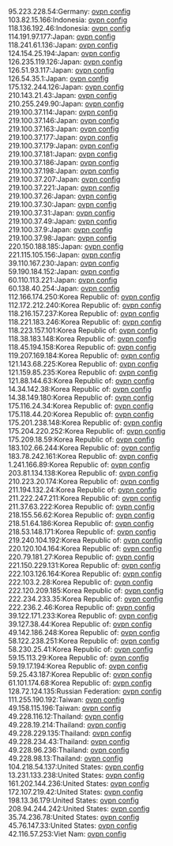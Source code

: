 95.223.228.54:Germany: [ovpn config](vpn/95_223_228_54.ovpn)  
103.82.15.166:Indonesia: [ovpn config](vpn/103_82_15_166.ovpn)  
118.136.192.46:Indonesia: [ovpn config](vpn/118_136_192_46.ovpn)  
114.191.97.177:Japan: [ovpn config](vpn/114_191_97_177.ovpn)  
118.241.61.136:Japan: [ovpn config](vpn/118_241_61_136.ovpn)  
124.154.25.194:Japan: [ovpn config](vpn/124_154_25_194.ovpn)  
126.235.119.126:Japan: [ovpn config](vpn/126_235_119_126.ovpn)  
126.51.93.117:Japan: [ovpn config](vpn/126_51_93_117.ovpn)  
126.54.35.1:Japan: [ovpn config](vpn/126_54_35_1.ovpn)  
175.132.244.126:Japan: [ovpn config](vpn/175_132_244_126.ovpn)  
210.143.21.43:Japan: [ovpn config](vpn/210_143_21_43.ovpn)  
210.255.249.90:Japan: [ovpn config](vpn/210_255_249_90.ovpn)  
219.100.37.114:Japan: [ovpn config](vpn/219_100_37_114.ovpn)  
219.100.37.146:Japan: [ovpn config](vpn/219_100_37_146.ovpn)  
219.100.37.163:Japan: [ovpn config](vpn/219_100_37_163.ovpn)  
219.100.37.177:Japan: [ovpn config](vpn/219_100_37_177.ovpn)  
219.100.37.179:Japan: [ovpn config](vpn/219_100_37_179.ovpn)  
219.100.37.181:Japan: [ovpn config](vpn/219_100_37_181.ovpn)  
219.100.37.186:Japan: [ovpn config](vpn/219_100_37_186.ovpn)  
219.100.37.198:Japan: [ovpn config](vpn/219_100_37_198.ovpn)  
219.100.37.207:Japan: [ovpn config](vpn/219_100_37_207.ovpn)  
219.100.37.221:Japan: [ovpn config](vpn/219_100_37_221.ovpn)  
219.100.37.26:Japan: [ovpn config](vpn/219_100_37_26.ovpn)  
219.100.37.30:Japan: [ovpn config](vpn/219_100_37_30.ovpn)  
219.100.37.31:Japan: [ovpn config](vpn/219_100_37_31.ovpn)  
219.100.37.49:Japan: [ovpn config](vpn/219_100_37_49.ovpn)  
219.100.37.9:Japan: [ovpn config](vpn/219_100_37_9.ovpn)  
219.100.37.98:Japan: [ovpn config](vpn/219_100_37_98.ovpn)  
220.150.188.185:Japan: [ovpn config](vpn/220_150_188_185.ovpn)  
221.115.105.156:Japan: [ovpn config](vpn/221_115_105_156.ovpn)  
39.110.167.230:Japan: [ovpn config](vpn/39_110_167_230.ovpn)  
59.190.184.152:Japan: [ovpn config](vpn/59_190_184_152.ovpn)  
60.110.113.221:Japan: [ovpn config](vpn/60_110_113_221.ovpn)  
60.138.40.254:Japan: [ovpn config](vpn/60_138_40_254.ovpn)  
112.166.174.250:Korea Republic of: [ovpn config](vpn/112_166_174_250.ovpn)  
112.172.212.240:Korea Republic of: [ovpn config](vpn/112_172_212_240.ovpn)  
118.216.157.237:Korea Republic of: [ovpn config](vpn/118_216_157_237.ovpn)  
118.221.183.246:Korea Republic of: [ovpn config](vpn/118_221_183_246.ovpn)  
118.223.157.101:Korea Republic of: [ovpn config](vpn/118_223_157_101.ovpn)  
118.38.183.148:Korea Republic of: [ovpn config](vpn/118_38_183_148.ovpn)  
118.45.194.158:Korea Republic of: [ovpn config](vpn/118_45_194_158.ovpn)  
119.207.169.184:Korea Republic of: [ovpn config](vpn/119_207_169_184.ovpn)  
121.143.68.225:Korea Republic of: [ovpn config](vpn/121_143_68_225.ovpn)  
121.159.85.235:Korea Republic of: [ovpn config](vpn/121_159_85_235.ovpn)  
121.88.144.63:Korea Republic of: [ovpn config](vpn/121_88_144_63.ovpn)  
14.34.142.38:Korea Republic of: [ovpn config](vpn/14_34_142_38.ovpn)  
14.38.149.180:Korea Republic of: [ovpn config](vpn/14_38_149_180.ovpn)  
175.116.24.34:Korea Republic of: [ovpn config](vpn/175_116_24_34.ovpn)  
175.118.44.20:Korea Republic of: [ovpn config](vpn/175_118_44_20.ovpn)  
175.201.238.148:Korea Republic of: [ovpn config](vpn/175_201_238_148.ovpn)  
175.204.220.252:Korea Republic of: [ovpn config](vpn/175_204_220_252.ovpn)  
175.209.18.59:Korea Republic of: [ovpn config](vpn/175_209_18_59.ovpn)  
183.102.66.244:Korea Republic of: [ovpn config](vpn/183_102_66_244.ovpn)  
183.78.242.161:Korea Republic of: [ovpn config](vpn/183_78_242_161.ovpn)  
1.241.166.89:Korea Republic of: [ovpn config](vpn/1_241_166_89.ovpn)  
203.81.134.138:Korea Republic of: [ovpn config](vpn/203_81_134_138.ovpn)  
210.223.20.174:Korea Republic of: [ovpn config](vpn/210_223_20_174.ovpn)  
211.194.132.24:Korea Republic of: [ovpn config](vpn/211_194_132_24.ovpn)  
211.222.247.211:Korea Republic of: [ovpn config](vpn/211_222_247_211.ovpn)  
211.37.63.222:Korea Republic of: [ovpn config](vpn/211_37_63_222.ovpn)  
218.155.56.62:Korea Republic of: [ovpn config](vpn/218_155_56_62.ovpn)  
218.51.64.186:Korea Republic of: [ovpn config](vpn/218_51_64_186.ovpn)  
218.53.148.171:Korea Republic of: [ovpn config](vpn/218_53_148_171.ovpn)  
219.240.104.192:Korea Republic of: [ovpn config](vpn/219_240_104_192.ovpn)  
220.120.104.164:Korea Republic of: [ovpn config](vpn/220_120_104_164.ovpn)  
220.79.181.27:Korea Republic of: [ovpn config](vpn/220_79_181_27.ovpn)  
221.150.229.131:Korea Republic of: [ovpn config](vpn/221_150_229_131.ovpn)  
222.103.126.164:Korea Republic of: [ovpn config](vpn/222_103_126_164.ovpn)  
222.103.2.28:Korea Republic of: [ovpn config](vpn/222_103_2_28.ovpn)  
222.120.209.185:Korea Republic of: [ovpn config](vpn/222_120_209_185.ovpn)  
222.234.233.35:Korea Republic of: [ovpn config](vpn/222_234_233_35.ovpn)  
222.236.2.46:Korea Republic of: [ovpn config](vpn/222_236_2_46.ovpn)  
39.122.171.233:Korea Republic of: [ovpn config](vpn/39_122_171_233.ovpn)  
39.127.38.44:Korea Republic of: [ovpn config](vpn/39_127_38_44.ovpn)  
49.142.186.248:Korea Republic of: [ovpn config](vpn/49_142_186_248.ovpn)  
58.122.238.251:Korea Republic of: [ovpn config](vpn/58_122_238_251.ovpn)  
58.230.25.41:Korea Republic of: [ovpn config](vpn/58_230_25_41.ovpn)  
59.15.113.29:Korea Republic of: [ovpn config](vpn/59_15_113_29.ovpn)  
59.19.17.194:Korea Republic of: [ovpn config](vpn/59_19_17_194.ovpn)  
59.25.43.187:Korea Republic of: [ovpn config](vpn/59_25_43_187.ovpn)  
61.101.174.68:Korea Republic of: [ovpn config](vpn/61_101_174_68.ovpn)  
128.72.124.135:Russian Federation: [ovpn config](vpn/128_72_124_135.ovpn)  
111.255.190.192:Taiwan: [ovpn config](vpn/111_255_190_192.ovpn)  
49.158.115.196:Taiwan: [ovpn config](vpn/49_158_115_196.ovpn)  
49.228.116.12:Thailand: [ovpn config](vpn/49_228_116_12.ovpn)  
49.228.19.214:Thailand: [ovpn config](vpn/49_228_19_214.ovpn)  
49.228.229.135:Thailand: [ovpn config](vpn/49_228_229_135.ovpn)  
49.228.234.43:Thailand: [ovpn config](vpn/49_228_234_43.ovpn)  
49.228.96.236:Thailand: [ovpn config](vpn/49_228_96_236.ovpn)  
49.228.98.13:Thailand: [ovpn config](vpn/49_228_98_13.ovpn)  
104.218.54.137:United States: [ovpn config](vpn/104_218_54_137.ovpn)  
13.231.133.238:United States: [ovpn config](vpn/13_231_133_238.ovpn)  
161.202.144.236:United States: [ovpn config](vpn/161_202_144_236.ovpn)  
172.107.219.42:United States: [ovpn config](vpn/172_107_219_42.ovpn)  
198.13.36.179:United States: [ovpn config](vpn/198_13_36_179.ovpn)  
208.94.244.242:United States: [ovpn config](vpn/208_94_244_242.ovpn)  
35.74.236.78:United States: [ovpn config](vpn/35_74_236_78.ovpn)  
45.76.147.33:United States: [ovpn config](vpn/45_76_147_33.ovpn)  
42.116.57.253:Viet Nam: [ovpn config](vpn/42_116_57_253.ovpn)  
